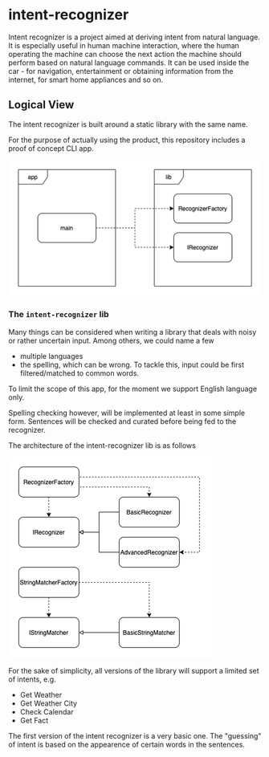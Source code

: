 # intent-recognizer

Intent recognizer is a project aimed at deriving intent from natural language. It is especially useful in human machine interaction,
where the human operating the machine can choose the next action the machine should perform based on natural language commands.
It can be used inside the car - for navigation, entertainment or obtaining information from the internet, for smart home appliances and so on.

## Logical View

The intent recognizer is built around a static library with the same name.

For the purpose of actually using the product, this repository includes a proof of concept CLI app.

![High-level view](doc/images/high-level.png)

### The `intent-recognizer` lib

Many things can be considered when writing a library that deals with noisy or rather uncertain input.
Among others, we could name a few

* multiple languages
* the spelling, which can be wrong. To tackle this, input could be first filtered/matched to common words.

To limit the scope of this app, for the moment we support English language only.

Spelling checking however, will be implemented at least in some simple form. Sentences will be checked and curated before being fed to the recognizer.

The architecture of the intent-recognizer lib is as follows

![Library architecture](doc/images/lib.png)

For the sake of simplicity, all versions of the library will support a limited set of intents, e.g.

* Get Weather
* Get Weather City
* Check Calendar
* Get Fact

The first version of the intent recognizer is a very basic one. The "guessing" of intent is based
on the appearence of certain words in the sentences.
